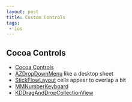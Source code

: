 ```yaml
---
layout: post
title: Custom Controls
tags: 
 - ios
---
```


## Cocoa Controls

- [Cocoa Controls](https://www.cocoacontrols.com/controls)
- [AZDropDownMenu](https://www.cocoacontrols.com/controls/azdropdownmenu) like a desktop sheet
- [StickFlowLayout](https://www.cocoacontrols.com/controls/stickyflowlayout) cells appear to overlap a bit
- [MMNumberKeyboard](https://www.cocoacontrols.com/controls/mmnumberkeyboard)
- [KDDragAndDropCollectionView](https://www.cocoacontrols.com/controls/kddraganddropcollectionview)